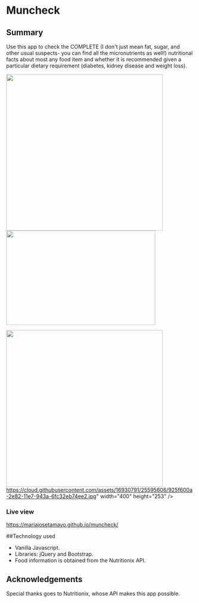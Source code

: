 # Muncheck

## Summary

Use this app to check the COMPLETE (I don't just mean fat, sugar, and other usual suspects- you can find all the micronutrients as well!) nutritional facts about most any food item and whether it is recommended given a particular dietary requirement (diabetes, kidney disease and weight loss).

<img src="https://cloud.githubusercontent.com/assets/16930791/25595359/bddb9de4-2e81-11e7-9a60-a468fc837d6a.jpg" width="420" />  <img src="https://cloud.githubusercontent.com/assets/16930791/25595389/e060ad50-2e81-11e7-943c-6ad6debb7abf.jpg" width="400" height="253" />

<img src="https://cloud.githubusercontent.com/assets/16930791/25595591/81b8e7f8-2e82-11e7-8e4f-f4993976773d.jpg" width="420" />  https://cloud.githubusercontent.com/assets/16930791/25595606/925f600a-2e82-11e7-943a-6fc32eb74ee2.jpg" width="400" height="253" />

### Live view ###

https://mariajosetamayo.github.io/muncheck/

##Technology used

- Vanilla Javascript.
- Libraries: jQuery and Bootstrap.
- Food information is obtained from the Nutritionix API.

## Acknowledgements

Special thanks goes to Nutritionix, whose API makes this app possible.

